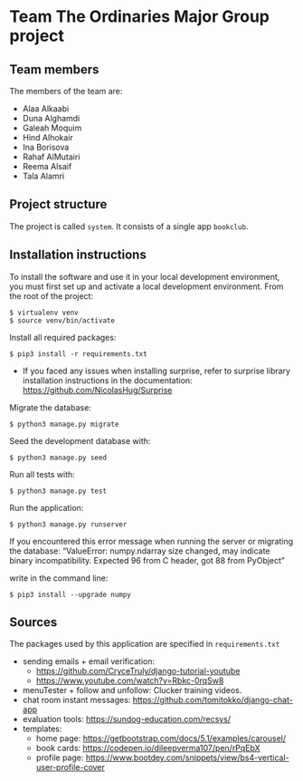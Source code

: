 # Team The Ordinaries Major Group project

## Team members
The members of the team are:
- Alaa Alkaabi 
- Duna Alghamdi 
- Galeah Moquim
- Hind Alhokair 
- Ina Borisova
- Rahaf AlMutairi 
- Reema Alsaif 
- Tala Alamri 

## Project structure
The project is called `system`.  It consists of a single app `bookclub`.

## Installation instructions
To install the software and use it in your local development environment, you must first set up and activate a local development environment.  From the root of the project:

```
$ virtualenv venv
$ source venv/bin/activate
```

Install all required packages:

```
$ pip3 install -r requirements.txt
```

- If you faced any issues when installing surprise, refer to surprise library installation instructions in the documentation: https://github.com/NicolasHug/Surprise


Migrate the database:

```
$ python3 manage.py migrate
```

Seed the development database with:

```
$ python3 manage.py seed
```

Run all tests with:

```
$ python3 manage.py test
```

Run the application: 

```
$ python3 manage.py runserver 
``` 

If you encountered this error message when running the server or migrating the database: 
“ValueError: numpy.ndarray size changed, may indicate binary incompatibility. Expected 
96 from C header, got 88 from PyObject” 

write in the command line: 

```
$ pip3 install --upgrade numpy
```

## Sources
The packages used by this application are specified in `requirements.txt`

- sending emails + email verification: 
  - https://github.com/CryceTruly/django-tutorial-youtube
  - https://www.youtube.com/watch?v=Rbkc-0rqSw8 
- menuTester + follow and unfollow: Clucker training videos.
- chat room instant messages: https://github.com/tomitokko/django-chat-app
- evaluation tools: https://sundog-education.com/recsys/
- templates:
  - home page: https://getbootstrap.com/docs/5.1/examples/carousel/
  - book cards: https://codepen.io/dileepverma107/pen/rPqEbX
  - profile page: https://www.bootdey.com/snippets/view/bs4-vertical-user-profile-cover
